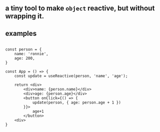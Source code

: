 ## a tiny tool to make `object` reactive, but without wrapping it.

## examples

```tsx

const person = {
    name: 'ronnie',
    age: 200,
}

const App = () => {
    const update = useReactive(person, 'name', 'age');

    return <div>
        <div>name: {person.name}</div>
        <div>age: {person.age}</div>
        <button onClick={() => {
            update(person, { age: person.age + 1 })
        }}>
            age+1
        </button>
    <div>
}

```